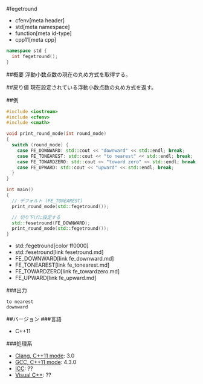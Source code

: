 #fegetround
* cfenv[meta header]
* std[meta namespace]
* function[meta id-type]
* cpp11[meta cpp]

```cpp
namespace std {
  int fegetround();
}
```

##概要
浮動小数点数の現在の丸め方式を取得する。


##戻り値
現在設定されている浮動小数点数の丸め方式を返す。


##例
```cpp
#include <iostream>
#include <cfenv>
#include <cmath>

void print_round_mode(int round_mode)
{
  switch (round_mode) {
    case FE_DOWNWARD: std::cout << "downward" << std::endl; break;
    case FE_TONEAREST: std::cout << "to nearest" << std::endl; break;
    case FE_TOWARDZERO: std::cout << "toward zero" << std::endl; break;
    case FE_UPWARD: std::cout << "upward" << std::endl; break;
  }
}

int main()
{
  // デフォルト (FE_TONEAREST)
  print_round_mode(std::fegetround());

  // 切り下げに設定する
  std::fesetround(FE_DOWNWARD);
  print_round_mode(std::fegetround());
}
```
* std::fegetround[color ff0000]
* std::fesetround[link fesetround.md]
* FE_DOWNWARD[link fe_downward.md]
* FE_TONEAREST[link fe_tonearest.md]
* FE_TOWARDZERO[link fe_towardzero.md]
* FE_UPWARD[link fe_upward.md]

###出力
```
to nearest
downward
```


##バージョン
###言語
- C++11

###処理系
- [Clang, C++11 mode](/implementation.md#clang): 3.0
- [GCC, C++11 mode](/implementation.md#gcc): 4.3.0
- [ICC](/implementation.md#icc): ??
- [Visual C++](/implementation.md#visual_cpp): ??

